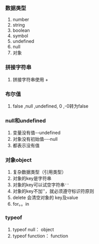 ### 数据类型

1. number
2. string
3. boolean
4. symbol
5. undefined
6. null
7. 对象

### 拼接字符串

1. 拼接字符串使用 + 

### 布尔值

1. false ,null ,undefined, 0 ,-0转为false

### null和undefined

1. 变量没有值--undefined
2. 对象没有初始值---null
3. 都表示没有值

### 对象object

1. 复杂数据类型（引用类型）
2. 对象的key是字符串
3. 对象的key可以试空字符串`''`
4. 对象的key不加''，就必须遵守标识符原则
5. delete 会清空对象的 key及value
6. for。。in

### typeof

1. typeof null： object
2. typeof  function： function